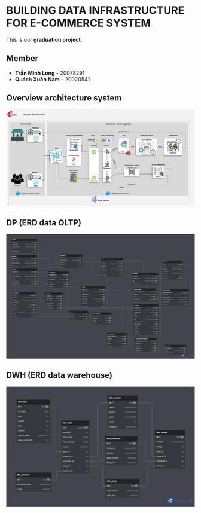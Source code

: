 # BUILDING DATA INFRASTRUCTURE FOR E-COMMERCE SYSTEM
This is our **graduation project**.

## Member
- **Trần Minh Long** - $20078291$
- **Quách Xuân Nam** - $20020541$

## Overview architecture system
![overview_pipeline](assets/Overview-pipeline.png)

## DP (ERD data OLTP)
![schema_oltp](assets/schema-oltp.png)

## DWH (ERD data warehouse)
![star_schema_dwh](assets/dwh-ecommerce.png)
